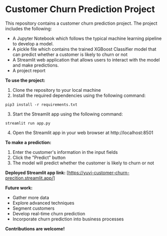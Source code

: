 # **Customer Churn Prediction Project**

This repository contains a customer churn prediction project. The project includes the following:

* A Jupyter Notebook which follows the typical machine learning pipeline to develop a model.
* A pickle file which contains the trained XGBoost Classifier model that can predict whether a customer is likely to churn or not
* A Streamlit web application that allows users to interact with the model and make predictions.
* A project report

**To use the project:**

1. Clone the repository to your local machine
2. Install the required dependencies using the following command:

```
pip3 install -r requirements.txt
```

3. Start the Streamlit app using the following command:

```
streamlit run app.py
```

4. Open the Streamlit app in your web browser at http://localhost:8501

**To make a prediction:**

1. Enter the customer's information in the input fields
2. Click the "Predict" button
3. The model will predict whether the customer is likely to churn or not

**Deployed Streamlit app link:** [https://yuvi-customer-churn-precition.streamlit.app/]

**Future work:**

* Gather more data
* Explore advanced techniques
* Segment customers
* Develop real-time churn prediction
* Incorporate churn prediction into business processes

**Contributions are welcome!**

